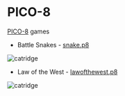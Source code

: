 # PICO-8
[PICO-8](https://www.lexaloffle.com/pico-8.php) games

* Battle Snakes - [snake.p8](https://github.com/vgebrev/pico-8/blob/master/snake.p8)

![catridge](https://raw.githubusercontent.com/vgebrev/pico-8/master/snake.p8.png)

* Law of the West - [lawofthewest.p8](https://github.com/vgebrev/pico-8/blob/master/lawofthewest.p8)

![catridge](https://raw.githubusercontent.com/vgebrev/pico-8/master/lawofthewest.p8.png)
